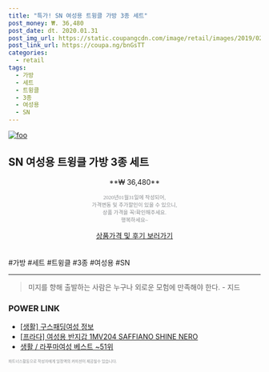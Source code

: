 ```yaml
--- 
title: "특가! SN 여성용 트윙클 가방 3종 세트" 
post_money: ₩. 36,480 
post_date: dt. 2020.01.31 
post_img_url: https://static.coupangcdn.com/image/retail/images/2019/02/07/20/6/e65183f9-175e-4249-b3ca-4c07bc190c35.jpg 
post_link_url: https://coupa.ng/bnGsTT 
categories: 
  - retail 
tags: 
  - 가방 
  - 세트 
  - 트윙클 
  - 3종 
  - 여성용 
  - SN 
--- 
```

[![foo](https://static.coupangcdn.com/image/retail/images/2019/02/07/20/6/e65183f9-175e-4249-b3ca-4c07bc190c35.jpg)](https://coupa.ng/bnGsTT) 

## SN 여성용 트윙클 가방 3종 세트 
<p style="text-align: center;">**₩ 36,480**</p> 
<p style="text-align: center;"><span style="color: #898c8f; font-family: Georgia,Times,serif; font-size: 0.75em;">2020년01월31일에 작성되어, <br>가격변동 및 추가할인이 있을 수 있으니,<br> 상품 가격을 꼭!확인해주세요.<br>행복하세요~</span> 
</p>	 
<div markdown="0" style="text-align: center;"><a href="https://coupa.ng/bnGsTT" class="btn btn--success">상품가격 및 후기 보러가기</a></div> 
<br><br> 
  #가방 #세트 #트윙클 #3종 #여성용 #SN 
<hr> 

> 미지를 향해 출발하는 사람은 누구나 외로운 모험에 만족해야 한다. - 지드 


### POWER LINK

* <a href="https://blog.naver.com/santokki14/221773770470" target="_blank"> [생활] 구스패딩여성 정보 </a>
* <a href="https://blog.naver.com/fasyy4321/221785808424" target="_blank">[프라다] 여성용 반지갑 1MV204 SAFFIANO SHINE NERO</a>
* <a href="https://blog.naver.com/santokki14/221781364200" target="_blank">생활 / 라푸마여성 베스트 ~51위</a>

<span style="color: #898c8f; font-family: Georgia,Times,serif; font-size: 0.55em;">파트너스활동으로 작성자에게 일정액의 커미션이 제공될수 있습니다.</span> 
